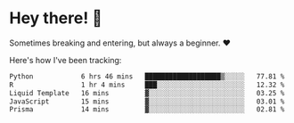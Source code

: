 # Hey there! 👋
Sometimes breaking and entering, but always a beginner. ❤️

Here's how I've been tracking:
<!--START_SECTION:waka-->

```txt
Python            6 hrs 46 mins   ███████████████████▒░░░░░   77.81 %
R                 1 hr 4 mins     ███░░░░░░░░░░░░░░░░░░░░░░   12.32 %
Liquid Template   16 mins         ▓░░░░░░░░░░░░░░░░░░░░░░░░   03.25 %
JavaScript        15 mins         ▓░░░░░░░░░░░░░░░░░░░░░░░░   03.01 %
Prisma            14 mins         ▓░░░░░░░░░░░░░░░░░░░░░░░░   02.81 %
```

<!--END_SECTION:waka-->
